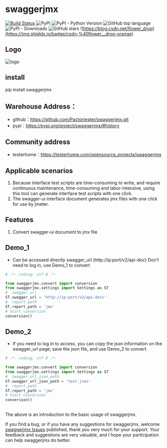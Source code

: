 # swaggerjmx


[![Build Status](https://travis-ci.com/Pactortester/swaggerjmx.svg?branch=master)](https://travis-ci.com/Pactortester/swaggerjmx) ![PyPI](https://img.shields.io/pypi/v/swaggerjmx) ![PyPI - Python Version](https://img.shields.io/pypi/pyversions/swaggerjmx) ![GitHub top language](https://img.shields.io/github/languages/top/Pactortester/swaggerjmx) ![PyPI - Downloads](https://img.shields.io/pypi/dm/swaggerjmx?style=plastic) ![GitHub stars](https://img.shields.io/github/stars/Pactortester/swaggerjmx?style=social) ![https://blog.csdn.net/flower_drop](https://img.shields.io/badge/csdn-%40flower__drop-orange)


## Logo

![logo](https://github.com/Pactortester/swaggerjmx/blob/master/images/swaggerjmx.png)


## install


pip install swaggerjmx


##  Warehouse Address：


- github：https://github.com/Pactortester/swaggerjmx.git
- pypi：https://pypi.org/project/swaggerjmx/#history


## Community address


- testerhome：https://testerhome.com/opensource_projects/swaggerjmx


## Applicable scenarios


1. Because interface test scripts are time-consuming to write, and require continuous maintenance, time-consuming and labor-intensive, using this tool can generate interface test scripts with one click.
2. The swagger-ui interface document generates jmx files with one click for use by jmeter.


## Features


1. Convert swagger-ui document to jmx file


## Demo_1
- Can be accessed directly swagger_url (http://ip:port/v2/api-doc) Don’t need to log in, use Demo_1 to convert

```python
# -*- coding: utf-8 -*-

from swaggerjmx.convert import conversion
from swaggerjmx.settings import Settings as ST
#  swagger_url
ST.swagger_url = 'http://ip:port/v2/api-docs'
#  report_path
ST.report_path = 'jmx'
# Start conversion
conversion()

```


## Demo_2
- If you need to log in to access, you can copy the json information on the swagger_url page, save the json file, and use Demo_2 to convert

```python
# -*- coding: utf-8 -*-

from swaggerjmx.convert import conversion
from swaggerjmx.settings import Settings as ST
#  swagger_url_json_path 
ST.swagger_url_json_path = 'test.json'
#  report_path
ST.report_path = 'jmx'
# Start conversion
conversion()

```
## 

The above is an introduction to the basic usage of swaggerjmx.

If you find a bug, or if you have any suggestions for swaggerjmx, welcome [swaggerjmx Issues](https://github.com/Pactortester/swaggerjmx/issues) published, thank you very much for your support. Your feedback and suggestions are very valuable, and I hope your participation can help swaggerjmx do better.
